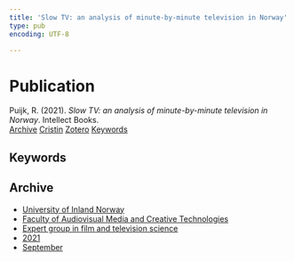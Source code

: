 ```yaml
---
title: 'Slow TV: an analysis of minute-by-minute television in Norway'
type: pub
encoding: UTF-8

---
```

<h1>Publication</h1>
<article id="csl-bib-container-EBAH24TD" class="csl-bib-container">
  <div class="csl-bib-body"> <div class="csl-entry">Puijk, R. (2021). <i>Slow TV: an analysis of minute-by-minute television in Norway</i>. Intellect Books.</div> </div>
  <div class="csl-bib-buttons">
    <a href="#taxonomy-article-EBAH24TD" alt="archive" class="csl-bib-button">Archive</a>
    <a href="https://app.cristin.no/results/show.jsf?id=1932830" alt="Cristin" class="csl-bib-button">Cristin</a>
    <a href="http://zotero.org/groups/5881554/items/EBAH24TD" alt="Zotero" class="csl-bib-button">Zotero</a>
    <a href="#keywords-article-EBAH24TD" alt="keywords" class="csl-bib-button">Keywords</a>
  </div>
  <div id="csl-bib-meta-container-EBAH24TD"></div>
</article>
<div id="csl-bib-meta-EBAH24TD" class="csl-bib-meta">
  <article id="keywords-article-EBAH24TD" class="keywords-article">
    <h1>Keywords</h1>
    
  </article>
  <article id="taxonomy-article-EBAH24TD" class="taxonomy-article">
    <h1>Archive</h1>
    <ul>
      <li><a href="{{< params subfolder >}}en/archive/?key=3DCRN523">University of Inland Norway</a></li>
      <li><a href="{{< params subfolder >}}en/archive/?key=8XUDF4FD">Faculty of Audiovisual Media and Creative Technologies</a></li>
      <li><a href="{{< params subfolder >}}en/archive/?key=GP9PM6PG">Expert group in film and television science</a></li>
      <li><a href="{{< params subfolder >}}en/archive/?key=7C5UHWZA">2021</a></li>
      <li><a href="{{< params subfolder >}}en/archive/?key=JXY8LURX">September</a></li>
    </ul>
  </article>
</div>
